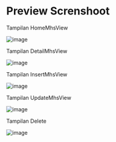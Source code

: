<h1>Preview Screnshoot</h1>

<p>Tampilan HomeMhsView</p>

![image](https://github.com/user-attachments/assets/b48eb370-2337-423b-934a-4e79e6bbfbd2)


<p>Tampilan DetailMhsView</p>

![image](https://github.com/user-attachments/assets/1c6893dc-c0a1-444a-9396-ce077c733801)


<p>Tampilan InsertMhsView</p>

![image](https://github.com/user-attachments/assets/6abc3285-16b3-4c63-aad1-bad5dcfe5040)


<p>Tampilan UpdateMhsView</p>

![image](https://github.com/user-attachments/assets/59ecc8ea-df8e-4858-ad56-843bfa2ce238)


<p>Tampilan Delete</p>

![image](https://github.com/user-attachments/assets/48095297-4f05-4bac-a252-c41c437e3a30)


